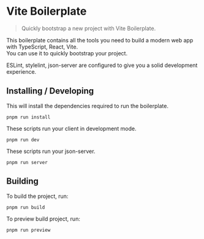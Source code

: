 # Vite Boilerplate

> Quickly bootstrap a new project with Vite Boilerplate.

This boilerplate contains all the tools you need to build a modern web app with TypeScript, React, Vite.  
You can use it to quickly bootstrap your project.

ESLint, stylelint, json-server are configured to give you a solid development experience.

## Installing / Developing

This will install the dependencies required to run the boilerplate.

```shell
pnpm run install
```

These scripts run your client in development mode.

```shell
pnpm run dev
```

These scripts run your json-server.

```shell
pnpm run server
```


## Building

To build the project, run:

```shell
pnpm run build
```

To preview build project, run:

```shell
pnpm run preview
```
